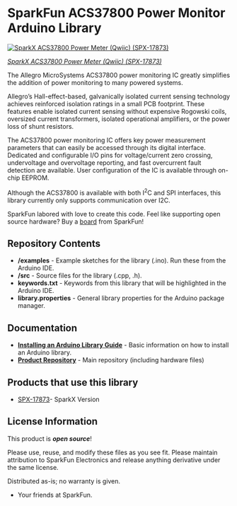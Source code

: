SparkFun ACS37800 Power Monitor Arduino Library
===========================================================
 [![SparkX ACS37800 Power Meter (Qwiic) (SPX-17873)]()](https://www.sparkfun.com/products/17873)

[*SparkX ACS37800 Power Meter (Qwiic) (SPX-17873)*](https://www.sparkfun.com/products/17873)

The Allegro MicroSystems ACS37800 power monitoring IC greatly simplifies the addition of power monitoring to many powered systems.

Allegro’s Hall-effect-based, galvanically isolated current sensing technology achieves reinforced isolation ratings in a small PCB footprint.
These features enable isolated current sensing without expensive Rogowski coils, oversized current transformers, isolated operational amplifiers,
or the power loss of shunt resistors.

The ACS37800 power monitoring IC offers key power measurement parameters that can easily be accessed through its digital interface. Dedicated and
configurable I/O pins for voltage/current zero crossing, undervoltage and overvoltage reporting, and fast overcurrent fault detection are available.
User configuration of the IC is available through on-chip EEPROM.

Although the ACS37800 is available with both I<sup>2</sup>C and SPI interfaces, this library currently only supports communication over I2C.

SparkFun labored with love to create this code. Feel like supporting open source hardware?
Buy a [board](https://www.sparkfun.com/products/17873) from SparkFun!

Repository Contents
-------------------

* **/examples** - Example sketches for the library (.ino). Run these from the Arduino IDE.
* **/src** - Source files for the library (.cpp, .h).
* **keywords.txt** - Keywords from this library that will be highlighted in the Arduino IDE.
* **library.properties** - General library properties for the Arduino package manager.

Documentation
--------------

* **[Installing an Arduino Library Guide](https://learn.sparkfun.com/tutorials/installing-an-arduino-library)** - Basic information on how to install an Arduino library.
* **[Product Repository](https://github.com/sparkfunX/Qwiic_Power_Meter-ACS37800)** - Main repository (including hardware files)

Products that use this library
--------------
* [SPX-17873](https://www.sparkfun.com/products/17873)- SparkX Version

License Information
-------------------

This product is _**open source**_!

Please use, reuse, and modify these files as you see fit. Please maintain attribution to SparkFun Electronics and release anything derivative under the same license.

Distributed as-is; no warranty is given.

- Your friends at SparkFun.
